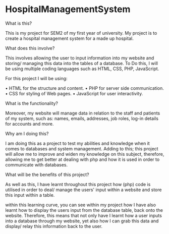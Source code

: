 # HospitalManagementSystem

What is this?

This is my project for SEM2 of my first year of university. My project is to create a hospital management system for a made up hospital. 



What does this involve?

This involves allowing the user to input information into my website and storing/ managing this data into the tables of a database. To Do this, I will be using multiple coding languages such as HTML, CSS, PHP, JavaScript.

For this project I will be using:

• HTML for the structure and content.
• PHP for server side communication.
• CSS for styling of Web pages.
• JavaScript for user interactivity.



What is the functionality?

Moreover, my website will manage data in relation to the staff and patients of my system, such as: names, emails, addresses, job roles, log-in details for accounts and more.



Why am I doing this?

I am doing this as a project to test my abilities and knowledge when it comes to databases and system management. Adding to this; this project will allow me to improve and widen my knowledge on this subject, therefore, allowing me to get better at dealing with php and how it is used in order to communicate with databases. 



What will be the benefits of this project?

As well as this, I have learnt throughout this project how (php) code is utilised in order to deal/ manage the users' input within a website and store this input within a table. 

within this learning curve, you can see within my project how I have also learnt how to display the users input from the database table, back onto the website. Therefore, this means that not only have I learnt how a user inputs into a database through my website, yet also how I can grab this data and display/ relay this information back to the user.


